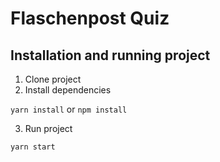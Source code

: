 # Flaschenpost Quiz

## Installation and running project

1. Clone project
2. Install dependencies

`yarn install` or `npm install`

3. Run project 

`yarn start`
